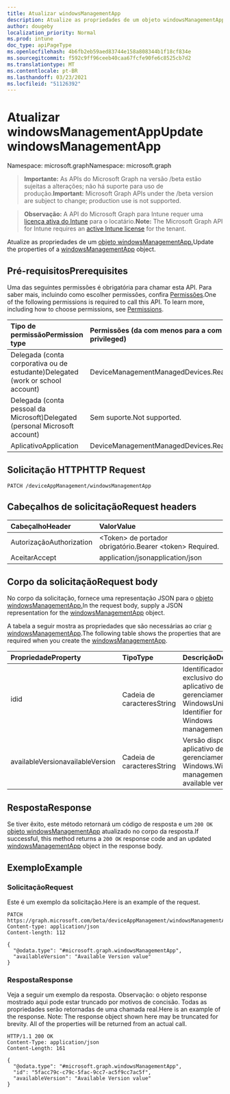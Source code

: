 ```yaml
---
title: Atualizar windowsManagementApp
description: Atualize as propriedades de um objeto windowsManagementApp.
author: dougeby
localization_priority: Normal
ms.prod: intune
doc_type: apiPageType
ms.openlocfilehash: 4b6fb2eb59aed83744e158a808344b1f18cf834e
ms.sourcegitcommit: f592c9ff96ceeb40caa67fcfe90fe6c8525cb7d2
ms.translationtype: MT
ms.contentlocale: pt-BR
ms.lasthandoff: 03/23/2021
ms.locfileid: "51126392"
---
```

# <a name="update-windowsmanagementapp"></a><span data-ttu-id="d0abf-103">Atualizar windowsManagementApp</span><span class="sxs-lookup"><span data-stu-id="d0abf-103">Update windowsManagementApp</span></span>

<span data-ttu-id="d0abf-104">Namespace: microsoft.graph</span><span class="sxs-lookup"><span data-stu-id="d0abf-104">Namespace: microsoft.graph</span></span>

> <span data-ttu-id="d0abf-105">**Importante:** As APIs do Microsoft Graph na versão /beta estão sujeitas a alterações; não há suporte para uso de produção.</span><span class="sxs-lookup"><span data-stu-id="d0abf-105">**Important:** Microsoft Graph APIs under the /beta version are subject to change; production use is not supported.</span></span>

> <span data-ttu-id="d0abf-106">**Observação:** A API do Microsoft Graph para Intune requer uma [licença ativa do Intune](https://go.microsoft.com/fwlink/?linkid=839381) para o locatário.</span><span class="sxs-lookup"><span data-stu-id="d0abf-106">**Note:** The Microsoft Graph API for Intune requires an [active Intune license](https://go.microsoft.com/fwlink/?linkid=839381) for the tenant.</span></span>

<span data-ttu-id="d0abf-107">Atualize as propriedades de um [objeto windowsManagementApp.](../resources/intune-devices-windowsmanagementapp.md)</span><span class="sxs-lookup"><span data-stu-id="d0abf-107">Update the properties of a [windowsManagementApp](../resources/intune-devices-windowsmanagementapp.md) object.</span></span>

## <a name="prerequisites"></a><span data-ttu-id="d0abf-108">Pré-requisitos</span><span class="sxs-lookup"><span data-stu-id="d0abf-108">Prerequisites</span></span>
<span data-ttu-id="d0abf-p101">Uma das seguintes permissões é obrigatória para chamar esta API. Para saber mais, incluindo como escolher permissões, confira [Permissões](/graph/permissions-reference).</span><span class="sxs-lookup"><span data-stu-id="d0abf-p101">One of the following permissions is required to call this API. To learn more, including how to choose permissions, see [Permissions](/graph/permissions-reference).</span></span>

|<span data-ttu-id="d0abf-111">Tipo de permissão</span><span class="sxs-lookup"><span data-stu-id="d0abf-111">Permission type</span></span>|<span data-ttu-id="d0abf-112">Permissões (da com menos para a com mais privilégios)</span><span class="sxs-lookup"><span data-stu-id="d0abf-112">Permissions (from least to most privileged)</span></span>|
|:---|:---|
|<span data-ttu-id="d0abf-113">Delegada (conta corporativa ou de estudante)</span><span class="sxs-lookup"><span data-stu-id="d0abf-113">Delegated (work or school account)</span></span>|<span data-ttu-id="d0abf-114">DeviceManagementManagedDevices.ReadWrite.All</span><span class="sxs-lookup"><span data-stu-id="d0abf-114">DeviceManagementManagedDevices.ReadWrite.All</span></span>|
|<span data-ttu-id="d0abf-115">Delegada (conta pessoal da Microsoft)</span><span class="sxs-lookup"><span data-stu-id="d0abf-115">Delegated (personal Microsoft account)</span></span>|<span data-ttu-id="d0abf-116">Sem suporte.</span><span class="sxs-lookup"><span data-stu-id="d0abf-116">Not supported.</span></span>|
|<span data-ttu-id="d0abf-117">Aplicativo</span><span class="sxs-lookup"><span data-stu-id="d0abf-117">Application</span></span>|<span data-ttu-id="d0abf-118">DeviceManagementManagedDevices.ReadWrite.All</span><span class="sxs-lookup"><span data-stu-id="d0abf-118">DeviceManagementManagedDevices.ReadWrite.All</span></span>|

## <a name="http-request"></a><span data-ttu-id="d0abf-119">Solicitação HTTP</span><span class="sxs-lookup"><span data-stu-id="d0abf-119">HTTP Request</span></span>
<!-- {
  "blockType": "ignored"
}
-->
``` http
PATCH /deviceAppManagement/windowsManagementApp
```

## <a name="request-headers"></a><span data-ttu-id="d0abf-120">Cabeçalhos de solicitação</span><span class="sxs-lookup"><span data-stu-id="d0abf-120">Request headers</span></span>
|<span data-ttu-id="d0abf-121">Cabeçalho</span><span class="sxs-lookup"><span data-stu-id="d0abf-121">Header</span></span>|<span data-ttu-id="d0abf-122">Valor</span><span class="sxs-lookup"><span data-stu-id="d0abf-122">Value</span></span>|
|:---|:---|
|<span data-ttu-id="d0abf-123">Autorização</span><span class="sxs-lookup"><span data-stu-id="d0abf-123">Authorization</span></span>|<span data-ttu-id="d0abf-124">&lt;Token&gt; de portador obrigatório.</span><span class="sxs-lookup"><span data-stu-id="d0abf-124">Bearer &lt;token&gt; Required.</span></span>|
|<span data-ttu-id="d0abf-125">Aceitar</span><span class="sxs-lookup"><span data-stu-id="d0abf-125">Accept</span></span>|<span data-ttu-id="d0abf-126">application/json</span><span class="sxs-lookup"><span data-stu-id="d0abf-126">application/json</span></span>|

## <a name="request-body"></a><span data-ttu-id="d0abf-127">Corpo da solicitação</span><span class="sxs-lookup"><span data-stu-id="d0abf-127">Request body</span></span>
<span data-ttu-id="d0abf-128">No corpo da solicitação, fornece uma representação JSON para o [objeto windowsManagementApp.](../resources/intune-devices-windowsmanagementapp.md)</span><span class="sxs-lookup"><span data-stu-id="d0abf-128">In the request body, supply a JSON representation for the [windowsManagementApp](../resources/intune-devices-windowsmanagementapp.md) object.</span></span>

<span data-ttu-id="d0abf-129">A tabela a seguir mostra as propriedades que são necessárias ao criar [o windowsManagementApp](../resources/intune-devices-windowsmanagementapp.md).</span><span class="sxs-lookup"><span data-stu-id="d0abf-129">The following table shows the properties that are required when you create the [windowsManagementApp](../resources/intune-devices-windowsmanagementapp.md).</span></span>

|<span data-ttu-id="d0abf-130">Propriedade</span><span class="sxs-lookup"><span data-stu-id="d0abf-130">Property</span></span>|<span data-ttu-id="d0abf-131">Tipo</span><span class="sxs-lookup"><span data-stu-id="d0abf-131">Type</span></span>|<span data-ttu-id="d0abf-132">Descrição</span><span class="sxs-lookup"><span data-stu-id="d0abf-132">Description</span></span>|
|:---|:---|:---|
|<span data-ttu-id="d0abf-133">id</span><span class="sxs-lookup"><span data-stu-id="d0abf-133">id</span></span>|<span data-ttu-id="d0abf-134">Cadeia de caracteres</span><span class="sxs-lookup"><span data-stu-id="d0abf-134">String</span></span>|<span data-ttu-id="d0abf-135">Identificador exclusivo do aplicativo de gerenciamento do Windows</span><span class="sxs-lookup"><span data-stu-id="d0abf-135">Unique Identifier for the Windows management app</span></span>|
|<span data-ttu-id="d0abf-136">availableVersion</span><span class="sxs-lookup"><span data-stu-id="d0abf-136">availableVersion</span></span>|<span data-ttu-id="d0abf-137">Cadeia de caracteres</span><span class="sxs-lookup"><span data-stu-id="d0abf-137">String</span></span>|<span data-ttu-id="d0abf-138">Versão disponível do aplicativo de gerenciamento do Windows.</span><span class="sxs-lookup"><span data-stu-id="d0abf-138">Windows management app available version.</span></span>|



## <a name="response"></a><span data-ttu-id="d0abf-139">Resposta</span><span class="sxs-lookup"><span data-stu-id="d0abf-139">Response</span></span>
<span data-ttu-id="d0abf-140">Se tiver êxito, este método retornará um código de resposta e um `200 OK` [objeto windowsManagementApp](../resources/intune-devices-windowsmanagementapp.md) atualizado no corpo da resposta.</span><span class="sxs-lookup"><span data-stu-id="d0abf-140">If successful, this method returns a `200 OK` response code and an updated [windowsManagementApp](../resources/intune-devices-windowsmanagementapp.md) object in the response body.</span></span>

## <a name="example"></a><span data-ttu-id="d0abf-141">Exemplo</span><span class="sxs-lookup"><span data-stu-id="d0abf-141">Example</span></span>

### <a name="request"></a><span data-ttu-id="d0abf-142">Solicitação</span><span class="sxs-lookup"><span data-stu-id="d0abf-142">Request</span></span>
<span data-ttu-id="d0abf-143">Este é um exemplo da solicitação.</span><span class="sxs-lookup"><span data-stu-id="d0abf-143">Here is an example of the request.</span></span>
``` http
PATCH https://graph.microsoft.com/beta/deviceAppManagement/windowsManagementApp
Content-type: application/json
Content-length: 112

{
  "@odata.type": "#microsoft.graph.windowsManagementApp",
  "availableVersion": "Available Version value"
}
```

### <a name="response"></a><span data-ttu-id="d0abf-144">Resposta</span><span class="sxs-lookup"><span data-stu-id="d0abf-144">Response</span></span>
<span data-ttu-id="d0abf-p102">Veja a seguir um exemplo da resposta. Observação: o objeto response mostrado aqui pode estar truncado por motivos de concisão. Todas as propriedades serão retornadas de uma chamada real.</span><span class="sxs-lookup"><span data-stu-id="d0abf-p102">Here is an example of the response. Note: The response object shown here may be truncated for brevity. All of the properties will be returned from an actual call.</span></span>
``` http
HTTP/1.1 200 OK
Content-Type: application/json
Content-Length: 161

{
  "@odata.type": "#microsoft.graph.windowsManagementApp",
  "id": "5facc79c-c79c-5fac-9cc7-ac5f9cc7ac5f",
  "availableVersion": "Available Version value"
}
```




